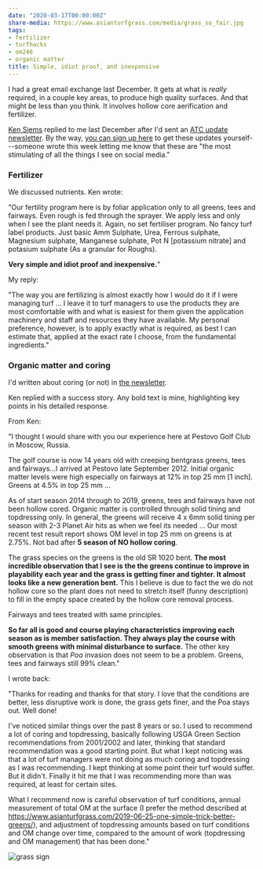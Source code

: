 ```yaml
---
date: "2020-03-17T00:00:00Z"
share-media: https://www.asianturfgrass.com/media/grass_so_fair.jpg
tags:
- fertilizer
- turfhacks
- om246
- organic matter
title: Simple, idiot proof, and inexpensive
---
```


I had a great email exchange last December. It gets at what is *really* required, in a couple key areas, to produce high quality surfaces. And that might be less than you think. It involves hollow core aerification and fertilizer.

[Ken Siems](https://www.linkedin.com/in/ken-siems-cgcs-mg-800ab218/) replied to me last December after I'd sent an [ATC update newsletter](https://www.asianturfgrass.com/archive/). By the way, [you can sign up here](https://www.asianturfgrass.com/lists/) to get these updates yourself---someone wrote this week letting me know that these are "the most stimulating of all the things I see on social media."

### Fertilizer

We discussed nutrients. Ken wrote:

"Our fertility program here is by foliar application only to all greens, tees and fairways. Even rough is fed through the sprayer. We apply less and only when I see the plant needs it. Again, no set fertiliser program. No fancy turf label products. Just basic Amm Sulphate, Urea, Ferrous sulphate, Magnesium sulphate, Manganese sulphate, Pot N [potassium nitrate] and potasium sulphate (As a granular for Roughs).

**Very simple and idiot proof and inexpensive.**"

My reply:

"The way you are fertilizing is almost exactly how I would do it if I were managing turf ... I leave it to turf managers to use the products they are most comfortable with and what is easiest for them given the application machinery and staff and resources they have available. My personal preference, however, is to apply exactly what is required, as best I can estimate that, applied at the exact rate I choose, from the fundamental ingredients."

### Organic matter and coring

I'd written about coring (or not) in [the newsletter](https://www.asianturfgrass.com/archive/). 

Ken replied with a success story. Any bold text is mine, highlighting key points in his detailed response.

From Ken:

"I thought I would share with you our experience here at Pestovo Golf Club in Moscow, Russia.

The golf course is now 14 years old with creeping bentgrass greens, tees and fairways...I arrived at Pestovo late September 2012. Initial organic matter levels were high especially on fairways at 12% in top 25 mm [1 inch]. Greens at 4.5% in top 25 mm ...

As of start season 2014 through to 2019, greens, tees and fairways have not been hollow cored. Organic matter is controlled through solid tining and topdressing only. In general, the greens will receive 4 x 6mm solid tining per season with 2-3 Planet Air hits as when we feel its needed ... Our most recent test result report shows OM level in top 25 mm on greens is at 2.75%. Not bad after **5 season of NO hollow coring**. 

The grass species on the greens is the old SR 1020 bent. **The most incredible observation that I see is the the greens continue to improve in playability each year and the grass is getting finer and tighter. It almost looks like a new generation bent.** This I believe is due to fact the we do not hollow core so the plant does not need to stretch itself (funny description) to fill in the empty space created by the hollow core removal process.

Fairways and tees treated with same principles. 

**So far all is good and course playing characteristics improving each season as is member satisfaction. They always play the course with smooth greens with minimal disturbance to surface.** The other key observation is that *Poa* invasion does not seem to be a problem. Greens, tees and fairways still 99% clean." 

I wrote back:

"Thanks for reading and thanks for that story. I love that the conditions are better, less disruptive work is done, the grass gets finer, and the Poa stays out. Well done!

I've noticed similar things over the past 8 years or so. I used to recommend a lot of coring and topdressing, basically following USGA Green Section recommendations from 2001/2002 and later, thinking that standard recommendation was a good starting point. But what I kept noticing was that a lot of turf managers were not doing as much coring and topdressing as I was recommending. I kept thinking at some point their turf would suffer. But it didn't. Finally it hit me that I was recommending more than was required, at least for certain sites.

What I recommend now is careful observation of turf conditions, annual measurement of total OM at the surface (I prefer the method described at <https://www.asianturfgrass.com/2019-06-25-one-simple-trick-better-greens/>), and adjustment of topdressing amounts based on turf conditions and OM change over time, compared to the amount of work (topdressing and OM management) that has been done."

![grass sign](/media/grass_so_fair.jpg)







